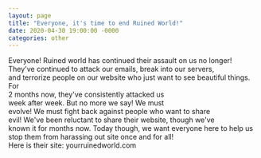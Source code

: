 ```yaml
---
layout: page
title: "Everyone, it's time to end Ruined World!"
date: 2020-04-30 19:00:00 -0000
categories: other
---
```

Everyone! Ruined world has continued their assault on us no longer!  
They've continued to attack our emails, break into our servers,  
and terrorize people on our website who just want to see beautiful things. For  
2 months now, they've consistently attacked us  
week after week. But no more we say! We must  
evolve! We must fight back against people who want to share  
evil! We've been reluctant to share their website, though we've  
known it for months now. Today though, we want everyone here to help us  
stop them from harassing out site once and for all!  
Here is their site: yourruinedworld.com
